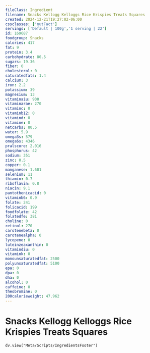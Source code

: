 ```yaml
---
fileClass: Ingredient
filename: Snacks Kellogg Kelloggs Rice Krispies Treats Squares
created: 2024-12-21T19:27:02-06:00
cssclasses: ['nutFact']
servings: ['Default | 100g','1 serving | 22']
id: 169687
foodgroup: Snacks
calories: 417
fat: 9
protein: 3.4
carbohydrate: 80.5
sugars: 19.36
fiber: 0
cholesterol: 0
saturatedfats: 1.4
calcium: 3
iron: 2.2
potassium: 39
magnesium: 13
vitaminaiu: 900
vitaminarae: 270
vitaminc: 0
vitaminb12: 0
vitamind: 0
vitamine: 0
netcarbs: 80.5
water: 5.9
omega3s: 579
omega6s: 4346
pralscore: 2.016
phosphorus: 42
sodium: 351
zinc: 0.5
copper: 0.1
manganese: 1.601
selenium: 11
thiamin: 0.7
riboflavin: 0.8
niacin: 9.1
pantothenicacid: 0
vitaminb6: 0.9
folate: 241
folicacid: 199
foodfolate: 42
folatedfe: 381
choline: 0
retinol: 270
carotenebeta: 0
carotenealpha: 0
lycopene: 0
luteinzeaxanthin: 0
vitamindiu: 0
vitamink: 0
monounsaturatedfat: 2500
polyunsaturatedfat: 5100
epa: 0
dpa: 0
dha: 0
alcohol: 0
caffeine: 0
theobromine: 0
200calorieweight: 47.962
---
```


# Snacks Kellogg Kelloggs Rice Krispies Treats Squares

```dataviewjs
dv.view("Meta/Scripts/IngredientsFooter")
```